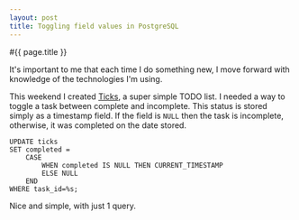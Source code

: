 ```yaml
---
layout: post
title: Toggling field values in PostgreSQL
---
```


#{{ page.title }}

It's important to me that each time I do something new, I move forward with knowledge of the technologies I'm using.

This weekend I created [Ticks](https://github.com/MalphasWats/ticks), a super simple TODO list. I needed a way to toggle a task between complete and incomplete. This status is stored simply as a timestamp field. If the field is `NULL` then the task is incomplete, otherwise, it was completed on the date stored.

    UPDATE ticks
    SET completed = 
        CASE
            WHEN completed IS NULL THEN CURRENT_TIMESTAMP
            ELSE NULL
        END
    WHERE task_id=%s;

Nice and simple, with just 1 query.